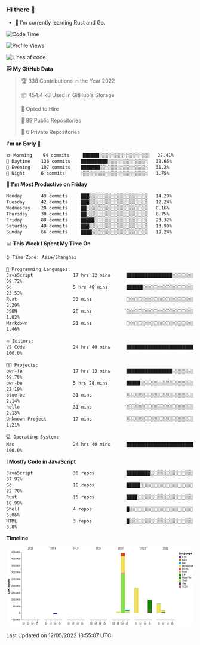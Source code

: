 ### Hi there 👋

- 🌱 I’m currently learning Rust and Go.

<!--START_SECTION:waka-->
![Code Time](http://img.shields.io/badge/Code%20Time-377%20hrs%2019%20mins-blue)

![Profile Views](http://img.shields.io/badge/Profile%20Views-1-blue)

![Lines of code](https://img.shields.io/badge/From%20Hello%20World%20I%27ve%20Written-852%20Thousand%20lines%20of%20code-blue)

**🐱 My GitHub Data** 

> 🏆 338 Contributions in the Year 2022
 > 
> 📦 454.4 kB Used in GitHub's Storage 
 > 
> 💼 Opted to Hire
 > 
> 📜 89 Public Repositories 
 > 
> 🔑 6 Private Repositories  
 > 
**I'm an Early 🐤** 

```text
🌞 Morning    94 commits     ██████░░░░░░░░░░░░░░░░░░░   27.41% 
🌆 Daytime    136 commits    ██████████░░░░░░░░░░░░░░░   39.65% 
🌃 Evening    107 commits    ███████░░░░░░░░░░░░░░░░░░   31.2% 
🌙 Night      6 commits      ░░░░░░░░░░░░░░░░░░░░░░░░░   1.75%

```
📅 **I'm Most Productive on Friday** 

```text
Monday       49 commits     ███░░░░░░░░░░░░░░░░░░░░░░   14.29% 
Tuesday      42 commits     ███░░░░░░░░░░░░░░░░░░░░░░   12.24% 
Wednesday    28 commits     ██░░░░░░░░░░░░░░░░░░░░░░░   8.16% 
Thursday     30 commits     ██░░░░░░░░░░░░░░░░░░░░░░░   8.75% 
Friday       80 commits     █████░░░░░░░░░░░░░░░░░░░░   23.32% 
Saturday     48 commits     ███░░░░░░░░░░░░░░░░░░░░░░   13.99% 
Sunday       66 commits     ████░░░░░░░░░░░░░░░░░░░░░   19.24%

```


📊 **This Week I Spent My Time On** 

```text
⌚︎ Time Zone: Asia/Shanghai

💬 Programming Languages: 
JavaScript               17 hrs 12 mins      █████████████████░░░░░░░░   69.72% 
Go                       5 hrs 48 mins       ██████░░░░░░░░░░░░░░░░░░░   23.53% 
Rust                     33 mins             ░░░░░░░░░░░░░░░░░░░░░░░░░   2.29% 
JSON                     26 mins             ░░░░░░░░░░░░░░░░░░░░░░░░░   1.82% 
Markdown                 21 mins             ░░░░░░░░░░░░░░░░░░░░░░░░░   1.46%

🔥 Editors: 
VS Code                  24 hrs 40 mins      █████████████████████████   100.0%

🐱‍💻 Projects: 
pwr-fe                   17 hrs 13 mins      █████████████████░░░░░░░░   69.78% 
pwr-be                   5 hrs 28 mins       █████░░░░░░░░░░░░░░░░░░░░   22.19% 
btoe-be                  31 mins             ░░░░░░░░░░░░░░░░░░░░░░░░░   2.14% 
hello                    31 mins             ░░░░░░░░░░░░░░░░░░░░░░░░░   2.13% 
Unknown Project          17 mins             ░░░░░░░░░░░░░░░░░░░░░░░░░   1.21%

💻 Operating System: 
Mac                      24 hrs 40 mins      █████████████████████████   100.0%

```

**I Mostly Code in JavaScript** 

```text
JavaScript               30 repos            █████████░░░░░░░░░░░░░░░░   37.97% 
Go                       18 repos            █████░░░░░░░░░░░░░░░░░░░░   22.78% 
Rust                     15 repos            ████░░░░░░░░░░░░░░░░░░░░░   18.99% 
Shell                    4 repos             █░░░░░░░░░░░░░░░░░░░░░░░░   5.06% 
HTML                     3 repos             █░░░░░░░░░░░░░░░░░░░░░░░░   3.8%

```


**Timeline**

![Chart not found](https://raw.githubusercontent.com/elton/elton/main/charts/bar_graph.png) 


 Last Updated on 12/05/2022 13:55:07 UTC
<!--END_SECTION:waka-->

<!--
**elton/elton** is a ✨ _special_ ✨ repository because its `README.md` (this file) appears on your GitHub profile.

Here are some ideas to get you started:

- 🔭 I’m currently working on ...
- 🌱 I’m currently learning ...
- 👯 I’m looking to collaborate on ...
- 🤔 I’m looking for help with ...
- 💬 Ask me about ...
- 📫 How to reach me: ...
- 😄 Pronouns: ...
- ⚡ Fun fact: ...
-->
